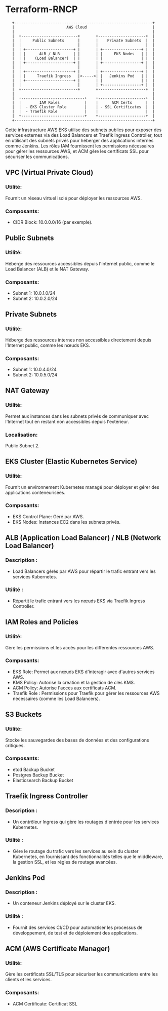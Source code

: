 # Terraform-RNCP


       +-------------------------------------------------------------+
       |                       AWS Cloud                             |
       |                                                             |
       |  +-------------------------+       +---------------------+  |
       |  |     Public Subnets      |       |    Private Subnets  |  |
       |  |                         |       |                     |  |
       |  | +---------------------+ |       | +-----------------+ |  |
       |  | |      ALB / NLB      | |       | |     EKS Nodes   | |  |
       |  | |    (Load Balancer)  | |       | |                 | |  |
       |  | +---------------------+ |       | +-----------------+ |  |
       |  |                         |       |                     |  |
       |  | +---------------------+ |       | +-----------------+ |  |
       |  | |     Traefik Ingress   |<----->| |   Jenkins Pod   | |  |
       |  | +---------------------+ |       | |                 | |  |
       |  |                         |       | +-----------------+ |  |
       |  +-------------------------+       +---------------------+  |
       |                                                             |
       |  +----------------------------+    +---------------------+  |
       |  |        IAM Roles           |    |      ACM Certs      |  |
       |  |  - EKS Cluster Role        |    | - SSL Certificates  |  |
       |  |  - Traefik Role            |    |                     |  |
       |  +----------------------------+    +---------------------+  |
       +-------------------------------------------------------------+

Cette infrastructure AWS EKS utilise des subnets publics pour exposer des services externes via des Load Balancers et Traefik Ingress Controller, tout en utilisant des subnets privés pour héberger des applications internes comme Jenkins. Les rôles IAM fournissent les permissions nécessaires pour gérer les ressources AWS, et ACM gère les certificats SSL pour sécuriser les communications.


## VPC (Virtual Private Cloud)

### Utilité: 
Fournit un réseau virtuel isolé pour déployer les ressources AWS.
### Composants:
- CIDR Block: 10.0.0.0/16 (par exemple).

## Public Subnets

### Utilité: 
Héberge des ressources accessibles depuis l'Internet public, comme le Load Balancer (ALB) et le NAT Gateway.
### Composants:
- Subnet 1: 10.0.1.0/24
- Subnet 2: 10.0.2.0/24

## Private Subnets

### Utilité: 
Héberge des ressources internes non accessibles directement depuis l'Internet public, comme les nœuds EKS.
### Composants:
- Subnet 1: 10.0.4.0/24
- Subnet 2: 10.0.5.0/24

## NAT Gateway

### Utilité: 
Permet aux instances dans les subnets privés de communiquer avec l'Internet tout en restant non accessibles depuis l'extérieur.
### Localisation: 
Public Subnet 2.

## EKS Cluster (Elastic Kubernetes Service)

### Utilité: 
Fournit un environnement Kubernetes managé pour déployer et gérer des applications conteneurisées.
### Composants:
- EKS Control Plane: Géré par AWS.
- EKS Nodes: Instances EC2 dans les subnets privés.

## ALB (Application Load Balancer) / NLB (Network Load Balancer)

### Description : 
- Load Balancers gérés par AWS pour répartir le trafic entrant vers les services Kubernetes.
### Utilité : 
- Répartit le trafic entrant vers les nœuds EKS via Traefik Ingress Controller.

## IAM Roles and Policies

### Utilité: 
Gère les permissions et les accès pour les différentes ressources AWS.
### Composants:
- EKS Role: Permet aux nœuds EKS d'interagir avec d'autres services AWS.
- KMS Policy: Autorise la création et la gestion de clés KMS.
- ACM Policy: Autorise l'accès aux certificats ACM.
- Traefik Role : Permissions pour Traefik pour gérer les ressources AWS nécessaires (comme les Load Balancers).

## S3 Buckets

### Utilité: 
Stocke les sauvegardes des bases de données et des configurations critiques.
### Composants:
- etcd Backup Bucket
- Postgres Backup Bucket
- Elasticsearch Backup Bucket

## Traefik Ingress Controller

### Description : 
- Un contrôleur Ingress qui gère les routages d'entrée pour les services Kubernetes.
### Utilité : 
- Gère le routage du trafic vers les services au sein du cluster Kubernetes, en fournissant des fonctionnalités telles que le middleware, la gestion SSL, et  les règles de routage avancées.

## Jenkins Pod

### Description : 
- Un conteneur Jenkins déployé sur le cluster EKS.
### Utilité : 
- Fournit des services CI/CD pour automatiser les processus de développement, de test et de déploiement des applications.

## ACM (AWS Certificate Manager)

### Utilité: 
Gère les certificats SSL/TLS pour sécuriser les communications entre les clients et les services.
### Composants:
- ACM Certificate: Certificat SSL